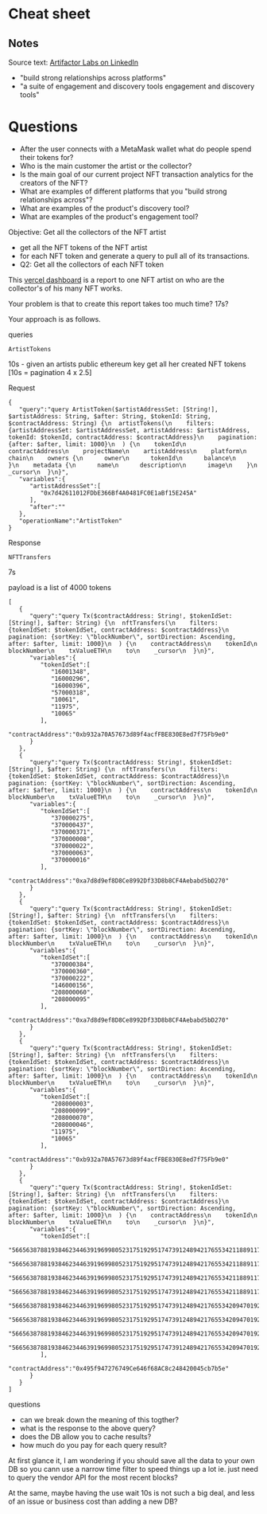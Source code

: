 # Cheat sheet

## Notes

Source text: [Artifactor Labs on LinkedIn](https://www.linkedin.com/company/artifactorlabs/)

- "build strong relationships across platforms"
- "a suite of engagement and discovery tools engagement and discovery tools"

# Questions

- After the user connects with a MetaMask wallet what do people spend their tokens for?
- Who is the main customer the artist or the collector?
- Is the main goal of our current project NFT transaction analytics for the creators of the NFT?
- What are examples of different platforms that you "build strong relationships
  across"?
- What are examples of the product's discovery tool?
- What are examples of the product's engagement tool?




Objective: Get all the collectors of the NFT artist
- get all the NFT tokens of the NFT artist
- for each NFT token and generate a query to pull all of its transactions. 
- Q2: Get all the collectors of each NFT token

This [vercel dashboard](https://mvp-git-boris-demo-artifactor.vercel.app/dashboard) is a report to one NFT artist on who are the collector's of his many NFT works.

Your problem is that to create this report takes too much time? 17s?

Your approach is as follows.


queries 

`ArtistTokens` 

10s - 
given an artists public ethereum key get all her created NFT tokens [10s = pagination 4 x 2.5] 

Request

```
{
   "query":"query ArtistToken($artistAddressSet: [String!], $artistAddress: String, $after: String, $tokenId: String, $contractAddress: String) {\n  artistTokens(\n    filters: {artistAddressSet: $artistAddressSet, artistAddress: $artistAddress, tokenId: $tokenId, contractAddress: $contractAddress}\n    pagination: {after: $after, limit: 1000}\n  ) {\n    tokenId\n    contractAddress\n    projectName\n    artistAddress\n    platform\n    chain\n    owners {\n      owner\n      tokenId\n      balance\n    }\n    metadata {\n      name\n      description\n      image\n    }\n    _cursor\n  }\n}",
   "variables":{
      "artistAddressSet":[
         "0x7d42611012FDbE366Bf4A0481FC0E1aBf15E245A"
      ],
      "after":""
   },
   "operationName":"ArtistToken"
}
```
Response



`NFTTransfers` 

7s

payload is a list of 4000 tokens

```
[
   {
      "query":"query Tx($contractAddress: String!, $tokenIdSet: [String!], $after: String) {\n  nftTransfers(\n    filters: {tokenIdSet: $tokenIdSet, contractAddress: $contractAddress}\n    pagination: {sortKey: \"blockNumber\", sortDirection: Ascending, after: $after, limit: 1000}\n  ) {\n    contractAddress\n    tokenId\n    blockNumber\n    txValueETH\n    to\n    _cursor\n  }\n}",
      "variables":{
         "tokenIdSet":[
            "16001348",
            "16000296",
            "16000396",
            "57000318",
            "10061",
            "11975",
            "10065"
         ],
         "contractAddress":"0xb932a70A57673d89f4acfFBE830E8ed7f75Fb9e0"
      }
   },
   {
      "query":"query Tx($contractAddress: String!, $tokenIdSet: [String!], $after: String) {\n  nftTransfers(\n    filters: {tokenIdSet: $tokenIdSet, contractAddress: $contractAddress}\n    pagination: {sortKey: \"blockNumber\", sortDirection: Ascending, after: $after, limit: 1000}\n  ) {\n    contractAddress\n    tokenId\n    blockNumber\n    txValueETH\n    to\n    _cursor\n  }\n}",
      "variables":{
         "tokenIdSet":[
            "370000275",
            "370000437",
            "370000371",
            "370000008",
            "370000022",
            "370000063",
            "370000016"
         ],
         "contractAddress":"0xa7d8d9ef8D8Ce8992Df33D8b8CF4Aebabd5bD270"
      }
   },
   {
      "query":"query Tx($contractAddress: String!, $tokenIdSet: [String!], $after: String) {\n  nftTransfers(\n    filters: {tokenIdSet: $tokenIdSet, contractAddress: $contractAddress}\n    pagination: {sortKey: \"blockNumber\", sortDirection: Ascending, after: $after, limit: 1000}\n  ) {\n    contractAddress\n    tokenId\n    blockNumber\n    txValueETH\n    to\n    _cursor\n  }\n}",
      "variables":{
         "tokenIdSet":[
            "370000384",
            "370000360",
            "370000222",
            "146000156",
            "208000060",
            "208000095"
         ],
         "contractAddress":"0xa7d8d9ef8D8Ce8992Df33D8b8CF4Aebabd5bD270"
      }
   },
   {
      "query":"query Tx($contractAddress: String!, $tokenIdSet: [String!], $after: String) {\n  nftTransfers(\n    filters: {tokenIdSet: $tokenIdSet, contractAddress: $contractAddress}\n    pagination: {sortKey: \"blockNumber\", sortDirection: Ascending, after: $after, limit: 1000}\n  ) {\n    contractAddress\n    tokenId\n    blockNumber\n    txValueETH\n    to\n    _cursor\n  }\n}",
      "variables":{
         "tokenIdSet":[
            "208000003",
            "208000099",
            "208000070",
            "208000046",
            "11975",
            "10065"
         ],
         "contractAddress":"0xb932a70A57673d89f4acfFBE830E8ed7f75Fb9e0"
      }
   },
   {
      "query":"query Tx($contractAddress: String!, $tokenIdSet: [String!], $after: String) {\n  nftTransfers(\n    filters: {tokenIdSet: $tokenIdSet, contractAddress: $contractAddress}\n    pagination: {sortKey: \"blockNumber\", sortDirection: Ascending, after: $after, limit: 1000}\n  ) {\n    contractAddress\n    tokenId\n    blockNumber\n    txValueETH\n    to\n    _cursor\n  }\n}",
      "variables":{
         "tokenIdSet":[
            "56656387881938462344639196998052317519295174739124894217655342118891176329226",
            "56656387881938462344639196998052317519295174739124894217655342118891176329226",
            "56656387881938462344639196998052317519295174739124894217655342118891176329226",
            "56656387881938462344639196998052317519295174739124894217655342118891176329226",
            "56656387881938462344639196998052317519295174739124894217655342094701920518164",
            "56656387881938462344639196998052317519295174739124894217655342094701920518164",
            "56656387881938462344639196998052317519295174739124894217655342094701920518164",
            "56656387881938462344639196998052317519295174739124894217655342094701920518164"
         ],
         "contractAddress":"0x495f947276749Ce646f68AC8c248420045cb7b5e"
      }
   }
]
```

questions 

- can we break down the meaning of this togther?
- what is the response to the above query?
- does the DB allow you to cache results?
- how much do you pay for each query result?

At first glance it, I am wondering if you should save all the data to your own
DB so you cann use a narrow time filter to speed things up a lot ie. just need to query the vendor API for the most recent blocks?

At the same, maybe having the use wait 10s is not such a big deal, and less of
an issue or business cost than adding a new DB? 
